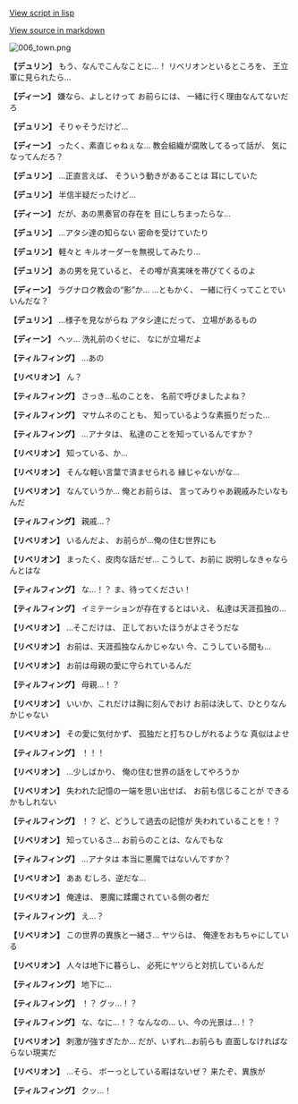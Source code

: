 [View script in lisp](../scripts/1710302.txt)

[View source in markdown](1710302.md)

![006_town.png](../images/backgrounds/006_town.png)

**【デュリン】**
もう、なんでこんなことに…！
リベリオンといるところを、
王立軍に見られたら…

**【ディーン】**
嫌なら、よしとけって
お前らには、
一緒に行く理由なんてないだろ

**【デュリン】**
そりゃそうだけど…

**【ディーン】**
ったく、素直じゃねぇな…
教会組織が腐敗してるって話が、
気になってんだろ？

**【デュリン】**
…正直言えば、
そういう動きがあることは
耳にしていた

**【デュリン】**
半信半疑だったけど…

**【ディーン】**
だが、あの黒奏官の存在を
目にしちまったらな…

**【デュリン】**
…アタシ達の知らない
密命を受けていたり

**【デュリン】**
軽々と
キルオーダーを無視してみたり…

**【デュリン】**
あの男を見ていると、
その噂が真実味を帯びてくるのよ

**【ディーン】**
ラグナロク教会の“影”か…
…ともかく、
一緒に行くってことでいいんだな？

**【デュリン】**
…様子を見ながらね
アタシ達にだって、
立場があるもの

**【ディーン】**
ヘッ…
洗礼前のくせに、
なにが立場だよ

**【ティルフィング】**
…あの

**【リベリオン】**
ん？

**【ティルフィング】**
さっき…私のことを、
名前で呼びましたよね？

**【ティルフィング】**
マサムネのことも、
知っているような素振りだった…

**【ティルフィング】**
…アナタは、
私達のことを知っているんですか？

**【リベリオン】**
知っている、か…

**【リベリオン】**
そんな軽い言葉で済ませられる
縁じゃないがな…

**【リベリオン】**
なんていうか…
俺とお前らは、
言ってみりゃあ親戚みたいなもんだ

**【ティルフィング】**
親戚…？

**【リベリオン】**
いるんだよ、
お前らが…俺の住む世界にも

**【リベリオン】**
まったく、皮肉な話だぜ…
こうして、お前に
説明しなきゃならんとはな

**【ティルフィング】**
な…！？
ま、待ってください！

**【ティルフィング】**
イミテーションが存在するとはいえ、
私達は天涯孤独の…

**【リベリオン】**
…そこだけは、
正しておいたほうがよさそうだな

**【リベリオン】**
お前は、天涯孤独なんかじゃない
今、こうしている間も…

**【リベリオン】**
お前は母親の愛に守られているんだ

**【ティルフィング】**
母親…！？

**【リベリオン】**
いいか、これだけは胸に刻んでおけ
お前は決して、ひとりなんかじゃない

**【リベリオン】**
その愛に気付かず、
孤独だと打ちひしがれるような
真似はよせ

**【ティルフィング】**
！！！

**【リベリオン】**
…少しばかり、
俺の住む世界の話をしてやろうか

**【リベリオン】**
失われた記憶の一端を思い出せば、
お前も信じることが
できるかもしれない

**【ティルフィング】**
！？
ど、どうして過去の記憶が
失われていることを！？

**【リベリオン】**
知っているさ…
お前らのことは、なんでもな

**【ティルフィング】**
…アナタは
本当に悪魔ではないんですか？

**【リベリオン】**
ああ
むしろ、逆だな…

**【リベリオン】**
俺達は、
悪魔に蹂躙されている側の者だ

**【ティルフィング】**
え…？

**【リベリオン】**
この世界の異族と一緒さ…
ヤツらは、
俺達をおもちゃにしている

**【リベリオン】**
人々は地下に暮らし、
必死にヤツらと対抗しているんだ

**【ティルフィング】**
地下に…

**【ティルフィング】**
！？
グッ…！？

**【ティルフィング】**
な、なに…！？
なんなの…
い、今の光景は…！？

**【リベリオン】**
刺激が強すぎたか…
だが、いずれ…お前らも
直面しなければならない現実だ

**【リベリオン】**
…そら、
ボーっとしている暇はないぜ？
来たぞ、異族が

**【ティルフィング】**
クッ…！